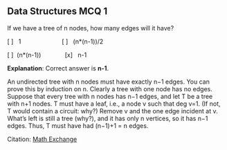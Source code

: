## Data Structures MCQ 1

If we have a tree of n nodes, how many edges will it have?

[&nbsp;]&nbsp;&nbsp; 1 &nbsp; &nbsp; &nbsp;&nbsp; &nbsp; &nbsp;&nbsp; &nbsp; &nbsp;&nbsp;&nbsp;&nbsp;&nbsp;&nbsp;&nbsp;&nbsp;                       [&nbsp;]&nbsp;&nbsp;  (n*(n-1))/2

[&nbsp;]&nbsp;&nbsp;(n*(n-1))&nbsp; &nbsp; &nbsp;&nbsp; &nbsp; &nbsp;&nbsp; &nbsp;&nbsp;[x]&nbsp;&nbsp;  n-1

**Explanation**: Correct answer is **n-1**. 

An undirected tree with n nodes must have exactly n−1 edges. You can prove this by induction on n. Clearly a tree with one node has no edges. Suppose that every tree with n nodes has n−1 edges, and let T be a tree with n+1 nodes. T must have a leaf, i.e., a node v such that deg v=1. (If not, T would contain a circuit: why?) Remove v and the one edge incident at v. What’s left is still a tree (why?), and it has only n vertices, so it has n−1 edges. Thus, T must have had (n−1)+1 = n edges.


Citation: [Math Exchange](https://math.stackexchange.com/a/454646/368759)
